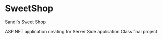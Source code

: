 # SweetShop
Sandi's Sweet Shop

ASP.NET application creating for Server Side application Class final project

